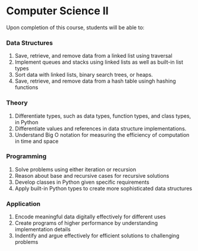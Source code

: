 # Computer Science II

Upon completion of this course, students will be able to:

### Data Structures

1. Save, retrieve, and remove data from a linked list using traversal
2. Implement queues and stacks using linked lists as well as built-in list types
3. Sort data with linked lists, binary search trees, or heaps.
4. Save, retrieve, and remove data from a hash table usingh hashing functions

### Theory

1. Differentiate types, such as data types, function types, and class types, in Python
2. Differentiate values and references in data structure implementations.
3. Understand Big O notation for measuring the efficiency of computation in time and space

### Programming

1. Solve problems using either iteration or recursion
2. Reason about base and recursive cases for recursive solutions
3. Develop classes in Python given specific requirements
4. Apply built-in Python types to create more sophisticated data structures

### Application

1. Encode meaningful data digitally effectively for different uses
2. Create programs of higher performance by understanding implementation details
3. Indentify and argue effectively for efficient solutions to challenging problems
